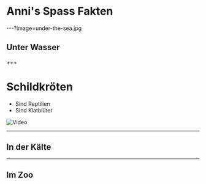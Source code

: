 # Anni's Spass Fakten

---?image=under-the-sea.jpg
## Unter Wasser

+++
# Schildkröten

- Sind Reptilien
- Sind Klatblüter

![Video](https://www.youtube.com/embed/7c7Oz5yNGkE)

---

## In der Kälte

---

## Im Zoo
